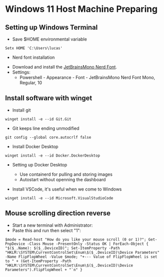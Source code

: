 # Windows 11 Host Machine Preparing

## Setting up Windows Terminal
* Save $HOME environmental variable
```
Setx HOME 'C:\Users\lucas'
```

* Nerd font installation
- Download and install the [JetBrainsMono Nerd Font](https://github.com/ryanoasis/nerd-fonts/releases/download/v3.0.2/JetBrainsMono.zip).
- Settings:
  - Powershell - Appearance - Font - JetBrainsMono Nerd Font Mono, Regular, 10

## Install software with winget
* Install git
```
winget install -e --id Git.Git
```

* Git keeps line ending unmodified
```
git config --global core.autocrlf false
```

* Install Docker Desktop
```
winget install -e --id Docker.DockerDesktop
```

* Setting up Docker Desktop
  * Use containerd for pulling and storing images
  * Autostart without openning the dashboard

* Install VSCode, it's useful when we come to Windows
```
winget install -e --id Microsoft.VisualStudioCode
```

## Mouse scrolling direction reverse
* Start a new terminal with Administrator:
* Paste this and run then select "1":
```
$mode = Read-host "How do you like your mouse scroll (0 or 1)?"; Get-PnpDevice -Class Mouse -PresentOnly -Status OK | ForEach-Object { "$($_.Name): $($_.DeviceID)"; Set-ItemProperty -Path "HKLM:\SYSTEM\CurrentControlSet\Enum\$($_.DeviceID)\Device Parameters" -Name FlipFlopWheel -Value $mode; "+--- Value of FlipFlopWheel is set to " + (Get-ItemProperty -Path "HKLM:\SYSTEM\CurrentControlSet\Enum\$($_.DeviceID)\Device Parameters").FlipFlopWheel + "`n" }
```
